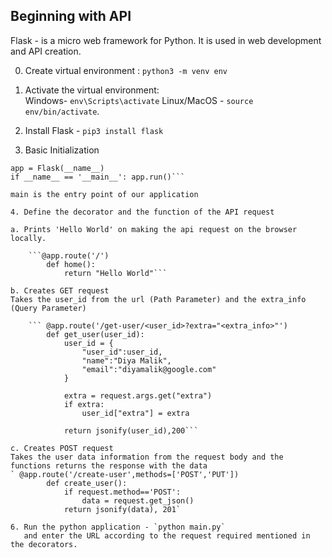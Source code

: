 ## Beginning with API

Flask - is a micro web framework for Python. It is used in web development and API creation.

0. Create virtual environment : `python3 -m venv env`
1. Activate the virtual environment:  
   Windows- `env\Scripts\activate`
   Linux/MacOS - `source env/bin/activate`.

2. Install Flask - `pip3 install flask`

3. Basic Initialization

````from flask import Flask, request, jsonify
app = Flask(__name__)
if __name__ == '__main__': app.run()```

main is the entry point of our application

4. Define the decorator and the function of the API request

a. Prints 'Hello World' on making the api request on the browser locally.

    ```@app.route('/')
        def home():
            return "Hello World"```

b. Creates GET request
Takes the user_id from the url (Path Parameter) and the extra_info (Query Parameter)

    ``` @app.route('/get-user/<user_id>?extra="<extra_info>"')
        def get_user(user_id):
            user_id = {
                "user_id":user_id,
                "name":"Diya Malik",
                "email":"diyamalik@google.com"
            }

            extra = request.args.get("extra")
            if extra:
                user_id["extra"] = extra

            return jsonify(user_id),200```

c. Creates POST request
Takes the user data information from the request body and the functions returns the response with the data
` @app.route('/create-user',methods=['POST','PUT'])
        def create_user():
            if request.method=='POST':
                data = request.get_json()
            return jsonify(data), 201`

6. Run the python application - `python main.py`
   and enter the URL according to the request required mentioned in the decorators.
````

